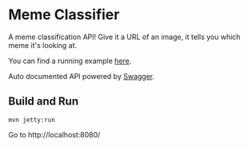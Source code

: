 Meme Classifier
===============

A meme classification API! Give it a URL of an image, it tells you which meme it's looking at.

You can find a running example [here](http://meme-classifier.zackblea.ch).

Auto documented API powered by [Swagger](http://swagger.io/).

## Build and Run

```shell
mvn jetty:run
```

Go to http://localhost:8080/
